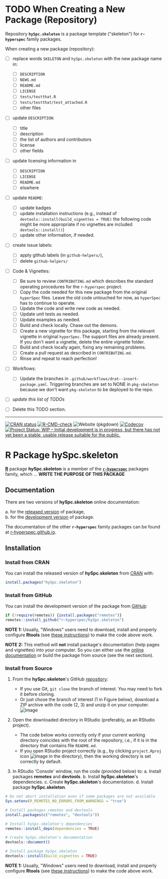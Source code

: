 <!-- START: delete this TODO section, when not needed -->

# **TODO** When Creating a New Package (Repository)

Repository **`hySpc.skeleton`** is a package template ("skeleton") for **`r-hyperspec`** family packages.

When creating a new package (repository):

- [ ] replace words `SKELETON` and `hySpc.skeleton` with the new package name in:
  - [ ] `DESCRIPTION`
  - [ ] `NEWS.md`
  - [ ] `README.md`
  - [ ] `LICENSE`
  - [ ] `tests/testthat.R`
  - [ ] `tests/testthat/test_attached.R`
  - [ ] other files
- [ ] update `DESCRIPTION`:
  - [ ] title
  - [ ] description
  - [ ] the list of authors and contributors
  - [ ] license
  - [ ] other fields
- [ ] update licensing information in
  - [ ] `DESCRIPTION`
  - [ ] `LICENSE`
  - [ ] `README.md`
  - [ ] elswhere
- [ ] update `README`:
  - [ ] update badges
  - [ ] update installation instructions (e.g., instead of `devtools::install(build_vignettes = TRUE)` the following code might be more appropriate if no vignettes are included `devtools::install()`)
  - [ ] update other information, if needed.
- [ ] create issue labels:
  - [ ] apply github labels (in `github-helpers/`),
  - [ ] delete `github-helpers/`
- [ ] Code & Vignettes:
    - [ ] Be sure to review `CONTRIBUTING.md` which describes the standard operating procedures for the `r-hyperspec` project.
    - [ ] Copy the code needed for this new package from the original `hyperSpec` files. Leave the old code untouched for now, as `hyperSpec` has to continue to operate.
    - [ ] Update the code and write new code as needed.
    - [ ] Update unit tests as needed.
    - [ ] Update examples as needed.
    - [ ] Build and check locally. Chase out the demons.
    - [ ] Create a new vignette for this package, starting from the relevant vignette in original `hyperSpec`.  The support files are already present.  If you don't want a vignette, delete the entire vignette folder.
    - [ ] Build and check locally again, fixing any remaining problems.
    - [ ] Create a pull request as described in `CONTRIBUTING.md`.
    - [ ] Rinse and repeat to reach perfection!
- [ ] Workflows:
  - [ ] Update the branches in `.github/workflows/drat--insert-package.yaml`.  Triggering branches are set to NONE in `pkg-skeleton` because we don't want `pkg-skeleton` to be deployed to the repo.
- [ ] _update this list of TODOs_
- [ ] Delete this TODO section.


***
<!-- END: delete this TODO section, when not needed -->


<!-- ---------------------------------------------------------------------- -->

<!-- badges: start -->
[![CRAN status](https://www.r-pkg.org/badges/version-last-release/hySpc.skeleton)](https://cran.r-project.org/package=hySpc.skeleton)
[![R-CMD-check](https://github.com/r-hyperspec/hySpc.skeleton/workflows/R-CMD-check/badge.svg)](https://github.com/r-hyperspec/hySpc.skeleton/actions)
![Website (pkgdown)](https://github.com/r-hyperspec/hySpc.skeleton/workflows/Website%20(pkgdown)/badge.svg)
[![Codecov](https://codecov.io/gh/r-hyperspec/hySpc.skeleton/branch/develop/graph/badge.svg)](https://codecov.io/gh/r-hyperspec/hySpc.skeleton?branch=develop)
[![Project Status: WIP – Initial development is in progress, but there has not yet been a stable, usable release suitable for the public.](https://www.repostatus.org/badges/latest/wip.svg)](https://www.repostatus.org/#wip)
<!--[![metacran downloads](https://cranlogs.r-pkg.org/badges/grand-total/hySpc.skeleton)](https://cran.r-project.org/package=hySpc.skeleton)-->
<!--[![metacran downloads](https://cranlogs.r-pkg.org/badges/hySpc.skeleton)](https://cran.r-project.org/package=hySpc.skeleton)-->
<!-- badges: end -->



# R Package **hySpc.skeleton**

[**R**](https://www.r-project.org/) package **hySpc.skeleton** is a member of the [**`r-hyperspec`**](https://r-hyperspec.github.io/) packages family, which ...
**WRITE THE PURPOSE OF THIS PACKAGE**  

<!-- ---------------------------------------------------------------------- -->

## Documentation

There are two versions of **hySpc.skeleton** online documentation:

a. for the [released version](https://r-hyperspec.github.io/hySpc.skeleton/) of package,  
b. for the [development version](https://r-hyperspec.github.io/hySpc.skeleton/dev/) of package.

The documentation of the other **`r-hyperspec`** family packages can be found at [r-hyperspec.github.io](https://r-hyperspec.github.io/).

<!-- ---------------------------------------------------------------------- -->

## Installation

### Install from CRAN

You can install the released version of **hySpc.skeleton** from [CRAN](https://cran.r-project.org/package=hySpc.skeleton) with:

```r
install.packages("hySpc.skeleton")
```


### Install from GitHub

You can install the development version of the package from [GitHub](https://github.com/r-hyperspec/hySpc.skeleton):

```r
if (!require(remotes)) {install.packages("remotes")}
remotes::install_github("r-hyperspec/hySpc.skeleton")
```

**NOTE 1:**
Usually, "Windows" users need to download, install and properly configure **Rtools** (see [these instructions](https://cran.r-project.org/bin/windows/Rtools/)) to make the code above work.

**NOTE 2:**
This method will **not** install package's documentation (help pages and vignettes) into your computer.
So you can either use the [online documentation](https://r-hyperspec.github.io/) or build the package from source (see the next section).


### Install from Source

1. From the **hySpc.skeleton**'s GitHub [repository](https://github.com/r-hyperspec/hySpc.skeleton):
    - If you use Git, `git clone` the branch of interest.
      You may need to fork it before cloning.
    - Or just chose the branch of interest (1 in Figure below), download a ZIP archive with the code (2, 3) and unzip it on your computer.  
![image](https://user-images.githubusercontent.com/12725868/89338263-ffa1dd00-d6a4-11ea-94c2-fa36ee026691.png)

2. Open the downloaded directory in RStudio (preferably, as an RStudio project).
    - The code below works correctly only if your current working directory coincides with the root of the repository, i.e., if it is in the directory that contains file `README.md`.
    - If you open RStudio project correctly (e.g., by clicking `project.Rproj` icon ![image](https://user-images.githubusercontent.com/12725868/89340903-26621280-d6a9-11ea-8299-0ec5e9cf7e3e.png) in the directory), then the working directory is set correctly by default.

3. In RStudio 'Console' window, run the code (provided below) to:
    a. Install packages **remotes** and **devtools**.
    b. Install **hySpc.skeleton**'s dependencies.
    c. Create **hySpc.skeleton**'s documentation.
    d. Install package **hySpc.skeleton**.

```r
# Do not abort installation even if some packages are not available
Sys.setenv(R_REMOTES_NO_ERRORS_FROM_WARNINGS = "true")

# Install packages remotes and devtools
install.packages(c("remotes", "devtools"))

# Install hySpc.skeleton's dependencies
remotes::install_deps(dependencies = TRUE)

# Create hySpc.skeleton's documentation
devtools::document()

# Install package hySpc.skeleton
devtools::install(build_vignettes = TRUE)
```

**NOTE 1:**
Usually, "Windows" users need to download, install and properly configure **Rtools** (see [these instructions](https://cran.r-project.org/bin/windows/Rtools/)) to make the code above work.
